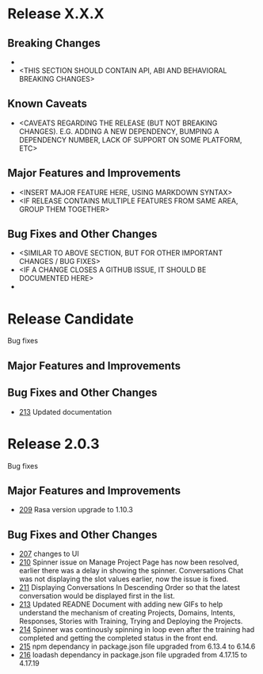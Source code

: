# Release X.X.X

<INSERT SMALL BLURB ABOUT RELEASE FOCUS AREA AND POTENTIAL TOOLCHAIN CHANGES>

## Breaking Changes

* <DOCUMENT BREAKING CHANGES HERE>
* <THIS SECTION SHOULD CONTAIN API, ABI AND BEHAVIORAL BREAKING CHANGES>

## Known Caveats

* <CAVEATS REGARDING THE RELEASE (BUT NOT BREAKING CHANGES). E.G. ADDING A NEW DEPENDENCY, BUMPING A DEPENDENCY NUMBER, LACK OF SUPPORT ON SOME PLATFORM, ETC>

## Major Features and Improvements

* <INSERT MAJOR FEATURE HERE, USING MARKDOWN SYNTAX>
* <IF RELEASE CONTAINS MULTIPLE FEATURES FROM SAME AREA, GROUP THEM TOGETHER>

## Bug Fixes and Other Changes

* <SIMILAR TO ABOVE SECTION, BUT FOR OTHER IMPORTANT CHANGES / BUG FIXES>
* <IF A CHANGE CLOSES A GITHUB ISSUE, IT SHOULD BE DOCUMENTED HERE>
* <NOTES SHOULD BE GROUPED PER AREA>


# Release Candidate 

Bug fixes
    
## Major Features and Improvements


## Bug Fixes and Other Changes

* [213](https://github.com/navigateconsulting/eva/pull/213) Updated documentation 

# Release 2.0.3

Bug fixes
    
## Major Features and Improvements

* [209](https://github.com/navigateconsulting/eva/pull/209) Rasa version upgrade to 1.10.3

## Bug Fixes and Other Changes

* [207](https://github.com/navigateconsulting/eva/pull/207) changes to UI
* [210](https://github.com/navigateconsulting/eva/pull/210) Spinner issue on Manage Project Page has now been resolved, earlier there was a delay in showing the spinner. Conversations Chat was not displaying the slot values earlier, now the issue is fixed.
* [211](https://github.com/navigateconsulting/eva/pull/211) Displaying Conversations In Descending Order so that the latest conversation would be displayed first in the list.
* [213](https://github.com/navigateconsulting/eva/pull/213) Updated READNE Document with adding new GIFs to help understand the mechanism of creating Projects, Domains, Intents, Responses, Stories with Training, Trying and Deploying the Projects.
* [214](https://github.com/navigateconsulting/eva/pull/214) Spinner was continously spinning in loop even after the training had completed and getting the completed status in the front end.
* [215](https://github.com/navigateconsulting/eva/pull/215) npm dependancy in package.json file upgraded from 6.13.4 to 6.14.6
* [216](https://github.com/navigateconsulting/eva/pull/216) loadash dependancy in package.json file upgraded from 4.17.15 to 4.17.19